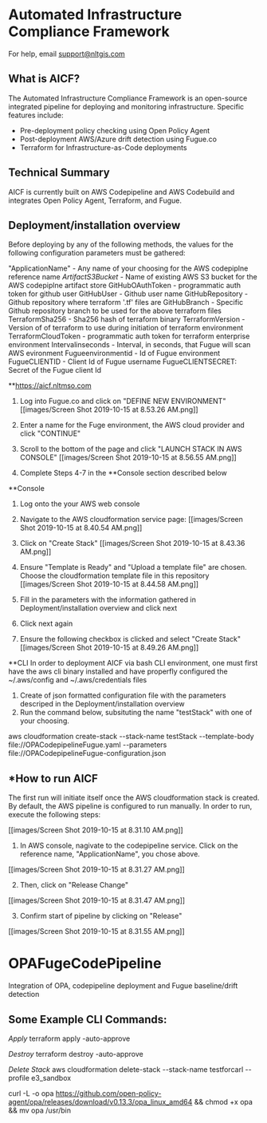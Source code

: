 # Automated Infrastructure Compliance Framework 
For help, email support@nltgis.com

## What is AICF?
The Automated Infrastructure Compliance Framework is an open-source integrated pipeline for deploying and monitoring infrastructure.  Specific features include:
* Pre-deployment policy checking using Open Policy Agent
* Post-deployment AWS/Azure drift detection using Fugue.co
* Terraform for Infrastructure-as-Code deployments

## Technical Summary
AICF is currently built on AWS Codepipeline and AWS Codebuild and integrates Open Policy Agent, Terraform, and Fugue.

## Deployment/installation overview
Before deploying by any of the following methods, the values for the following configuration parameters must be gathered:
  
"ApplicationName" - Any name of your choosing for the AWS codepiplne reference name
_ArtifactS3Bucket_ - Name of existing AWS S3 bucket for the AWS codepiplne artifact store
GitHubOAuthToken - programmatic auth token for github user
GitHubUser - Github user name
GitHubRepository - Github repository where terraform '.tf' files are 
GitHubBranch - Specific Github repository branch to be used for the above terraform files
TerraformSha256 - Sha256 hash of terraform binary
TerraformVersion - Version of of terraform to use during initiation of terraform environment
TerraformCloudToken - programmatic auth token for terraform enterprise environment
Intervalinseconds - Interval, in seconds, that Fugue will scan AWS evironment
Fugueenvironmentid - Id of Fugue environment
FugueCLIENTID - Client Id of Fugue username
FugueCLIENTSECRET: Secret of the Fugue client Id
  
  
**https://aicf.nltmso.com
1) Log into Fugue.co and click on "DEFINE NEW ENVIRONMENT"
[[images/Screen Shot 2019-10-15 at 8.53.26 AM.png]]

2) Enter a name for the Fuge environment, the AWS cloud provider and click "CONTINUE"

3) Scroll to the bottom of the page and click "LAUNCH STACK IN AWS CONSOLE"
[[images/Screen Shot 2019-10-15 at 8.56.55 AM.png]]

4) Complete Steps 4-7 in the **Console section described below
  
**Console
1) Log onto the your AWS web console
  
2) Navigate to the AWS cloudformation service page:
[[images/Screen Shot 2019-10-15 at 8.40.54 AM.png]]
  
3) Click on "Create Stack"
[[images/Screen Shot 2019-10-15 at 8.43.36 AM.png]]
  
4) Ensure "Template is Ready" and "Upload a template file" are chosen. Choose the cloudformation template file in this repository
[[images/Screen Shot 2019-10-15 at 8.44.58 AM.png]]
  
5) Fill in the parameters with the information gathered in Deployment/installation overview and click next

6) Click next again

7) Ensure the following checkbox is clicked and select "Create Stack"
[[images/Screen Shot 2019-10-15 at 8.49.26 AM.png]]
  
  
**CLI
In order to deployment AICF via bash CLI environment, one must first have the aws cli binary installed and have properfly configured the ~/.aws/config and ~/.aws/credentials files

1) Create of json formatted configuration file with the parameters descriped in the Deployment/installation overview
2) Run the command below, subsituting the name "testStack" with one of your choosing.

aws cloudformation create-stack --stack-name testStack --template-body file://OPACodepipelineFugue.yaml --parameters file://OPACodepipelineFugue-configuration.json


## *How to run AICF
The first run will initiate itself once the AWS cloudformation stack is created. By default, the AWS pipeline is configured to run manually. In order to run, execute the following steps:

[[images/Screen Shot 2019-10-15 at 8.31.10 AM.png]]

1) In AWS console, nagivate to the codepipeline service. Click on the reference name, "ApplicationName", you chose above. 

[[images/Screen Shot 2019-10-15 at 8.31.27 AM.png]]

2) Then, click on "Release Change"

[[images/Screen Shot 2019-10-15 at 8.31.47 AM.png]]

3) Confirm start of pipeline by clicking on "Release"

[[images/Screen Shot 2019-10-15 at 8.31.55 AM.png]]


# OPAFugeCodePipeline
Integration of OPA, codepipeline deployment and Fugue baseline/drift detection
 
## **Some Example CLI Commands:**

_Apply_
terraform apply -auto-approve

_Destroy_
terraform destroy -auto-approve

_Delete Stack_
aws cloudformation delete-stack --stack-name testforcarl --profile e3_sandbox

curl -L -o opa https://github.com/open-policy-agent/opa/releases/download/v0.13.3/opa_linux_amd64 && chmod +x opa && mv opa /usr/bin
